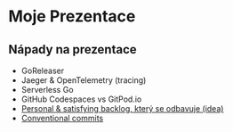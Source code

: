 # Moje Prezentace

## Nápady na prezentace

- GoReleaser
- Jaeger & OpenTelemetry (tracing)
- Serverless Go
- GitHub Codespaces vs GitPod.io
- [Personal & satisfying backlog, který se odbavuje (idea)](/presentations/backlog)
- [Conventional commits](/presentations/conventional-commits)